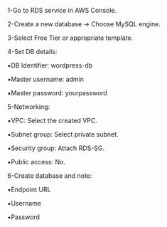 1-Go to RDS service in AWS Console.

2-Create a new database → Choose MySQL engine.

3-Select Free Tier or appropriate template.

4-Set DB details:

▪️DB Identifier: wordpress-db

▪️Master username: admin

▪️Master password: yourpassword

5-Networking:

▪️VPC: Select the created VPC.

▪️Subnet group: Select private subnet.

▪️Security group: Attach RDS-SG.

▪️Public access: No.

6-Create database and note:

▪️Endpoint URL

▪️Username

▪️Password

